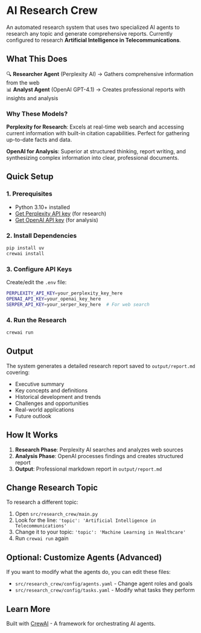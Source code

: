 # AI Research Crew

An automated research system that uses two specialized AI agents to research any topic and generate comprehensive reports. Currently configured to research **Artificial Intelligence in Telecommunications**.

## What This Does

🔍 **Researcher Agent** (Perplexity AI) → Gathers comprehensive information from the web  
📊 **Analyst Agent** (OpenAI GPT-4.1) → Creates professional reports with insights and analysis

### Why These Models?

**Perplexity for Research**: Excels at real-time web search and accessing current information with built-in citation capabilities. Perfect for gathering up-to-date facts and data.

**OpenAI for Analysis**: Superior at structured thinking, report writing, and synthesizing complex information into clear, professional documents.

## Quick Setup

### 1. Prerequisites
- Python 3.10+ installed
- [Get Perplexity API key](https://docs.perplexity.ai/docs/getting-started) (for research)
- [Get OpenAI API key](https://platform.openai.com/api-keys) (for analysis)

### 2. Install Dependencies
```bash
pip install uv
crewai install
```

### 3. Configure API Keys
Create/edit the `.env` file:
```bash
PERPLEXITY_API_KEY=your_perplexity_key_here
OPENAI_API_KEY=your_openai_key_here
SERPER_API_KEY=your_serper_key_here  # For web search
```

### 4. Run the Research
```bash
crewai run
```

## Output

The system generates a detailed research report saved to `output/report.md` covering:
- Executive summary
- Key concepts and definitions  
- Historical development and trends
- Challenges and opportunities
- Real-world applications
- Future outlook

## How It Works

1. **Research Phase**: Perplexity AI searches and analyzes web sources
2. **Analysis Phase**: OpenAI processes findings and creates structured report  
3. **Output**: Professional markdown report in `output/report.md`

## Change Research Topic

To research a different topic:
1. Open `src/research_crew/main.py`
2. Look for the line: `'topic': 'Artificial Intelligence in Telecommunications'`
3. Change it to your topic: `'topic': 'Machine Learning in Healthcare'`
4. Run `crewai run` again

## Optional: Customize Agents (Advanced)

If you want to modify what the agents do, you can edit these files:
- `src/research_crew/config/agents.yaml` - Change agent roles and goals
- `src/research_crew/config/tasks.yaml` - Modify what tasks they perform

## Learn More

Built with [CrewAI](https://docs.crewai.com/en/guides/crews/first-crew) - A framework for orchestrating AI agents.
